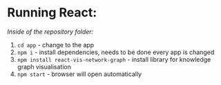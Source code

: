 # Running React:

*Inside of the repository folder:*
1. `cd app` - change to the app
2. `npm i` - install dependencies, needs to be done every app is changed
3. `npm install react-vis-network-graph` - install library for knowledge graph visualisation 
4. `npm start` - browser will open automatically